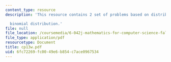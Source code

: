 ```yaml
---
content_type: resource
description: 'This resource contains 2 set of problems based on distribution and density,

  binomial distribution.'
file: null
file_location: /coursemedia/6-042j-mathematics-for-computer-science-fall-2005/6fc72269fc0049e6b854c7ace0967534_cp13w.pdf
file_type: application/pdf
resourcetype: Document
title: cp13w.pdf
uid: 6fc72269-fc00-49e6-b854-c7ace0967534
---
```

